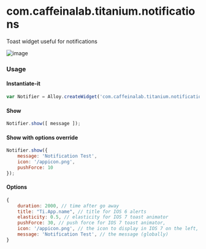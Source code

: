 com.caffeinalab.titanium.notifications
====================================

Toast widget useful for notifications

![image](http://cl.ly/image/2j462U291g3e/b.gif)


### Usage

#### Instantiate-it

```javascript
var Notifier = Alloy.createWidget('com.caffeinalab.titanium.notifications', options);
```

#### Show

```javascript
Notifier.show([ message ]);
```

#### Show with options override

```javascript
Notifier.show({
	message: 'Notification Test', 
	icon: '/appicon.png',
	pushForce: 10
});
```

#### Options

```javascript
{
	duration: 2000, // time after go away
	title: "Ti.App.name", // title for IOS 6 alerts
	elasticity: 0.5, // elasticity for IOS 7 toast animator
	pushForce: 30, // push force for IOS 7 toast animator,
	icon: '/appicon.png', // the icon to display in IOS 7 on the left,
	message: 'Notification Test', // the message (globally)
}
```